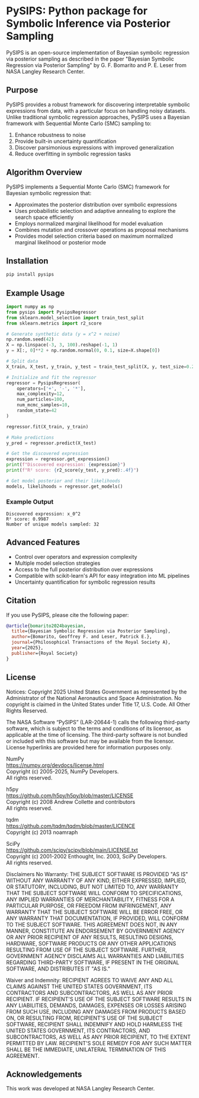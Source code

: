 # PySIPS: Python package for Symbolic Inference via Posterior Sampling

PySIPS is an open-source implementation of Bayesian symbolic regression via posterior sampling as described in the paper "Bayesian Symbolic Regression via Posterior Sampling" by G. F. Bomarito and P. E. Leser from NASA Langley Research Center.

## Purpose

PySIPS provides a robust framework for discovering interpretable symbolic expressions from data, with a particular focus on handling noisy datasets. Unlike traditional symbolic regression approaches, PySIPS uses a Bayesian framework with Sequential Monte Carlo (SMC) sampling to:

1. Enhance robustness to noise
2. Provide built-in uncertainty quantification
3. Discover parsimonious expressions with improved generalization
4. Reduce overfitting in symbolic regression tasks

## Algorithm Overview

PySIPS implements a Sequential Monte Carlo (SMC) framework for Bayesian symbolic regression that:

- Approximates the posterior distribution over symbolic expressions
- Uses probabilistic selection and adaptive annealing to explore the search space efficiently
- Employs normalized marginal likelihood for model evaluation
- Combines mutation and crossover operations as proposal mechanisms
- Provides model selection criteria based on maximum normalized marginal likelihood or posterior mode

## Installation

```bash
pip install pysips
```

## Example Usage

```python
import numpy as np
from pysips import PysipsRegressor
from sklearn.model_selection import train_test_split
from sklearn.metrics import r2_score

# Generate synthetic data (y = x^2 + noise)
np.random.seed(42)
X = np.linspace(-3, 3, 100).reshape(-1, 1)
y = X[:, 0]**2 + np.random.normal(0, 0.1, size=X.shape[0])

# Split data
X_train, X_test, y_train, y_test = train_test_split(X, y, test_size=0.2, random_state=42)

# Initialize and fit the regressor
regressor = PysipsRegressor(
    operators=['+', '-', '*'],
    max_complexity=12,
    num_particles=100,
    num_mcmc_samples=10,
    random_state=42
)

regressor.fit(X_train, y_train)

# Make predictions
y_pred = regressor.predict(X_test)

# Get the discovered expression
expression = regressor.get_expression()
print(f"Discovered expression: {expression}")
print(f"R² score: {r2_score(y_test, y_pred):.4f}")

# Get model posterior and their likelihoods
models, likelihoods = regressor.get_models()
```

### Example Output

```
Discovered expression: x_0^2
R² score: 0.9987
Number of unique models sampled: 32
```

## Advanced Features

- Control over operators and expression complexity
- Multiple model selection strategies
- Access to the full posterior distribution over expressions
- Compatible with scikit-learn's API for easy integration into ML pipelines
- Uncertainty quantification for symbolic regression results

## Citation

If you use PySIPS, please cite the following paper:

```bibtex
@article{bomarito2024bayesian,
  title={Bayesian Symbolic Regression via Posterior Sampling},
  author={Bomarito, Geoffrey F. and Leser, Patrick E.},
  journal={Philosophical Transactions of the Royal Society A},
  year={2025},
  publisher={Royal Society}
}
```

## License

Notices:
Copyright 2025 United States Government as represented by the Administrator of the National Aeronautics and Space Administration. No copyright is claimed in the United States under Title 17, U.S. Code. All Other Rights Reserved.
 
The NASA Software “PySIPS” (LAR-20644-1) calls the following third-party software, which is subject to the terms and conditions of its licensor, as applicable at the time of licensing.  The third-party software is not bundled or included with this software but may be available from the licensor.  License hyperlinks are provided here for information purposes only.
 
NumPy  
https://numpy.org/devdocs/license.html  
Copyright (c) 2005-2025, NumPy Developers.  
All rights reserved.
 
h5py  
https://github.com/h5py/h5py/blob/master/LICENSE  
Copyright (c) 2008 Andrew Collette and contributors  
All rights reserved.
 
tqdm  
https://github.com/tqdm/tqdm/blob/master/LICENCE  
Copyright (c) 2013 noamraph
 
SciPy  
https://github.com/scipy/scipy/blob/main/LICENSE.txt  
Copyright (c) 2001-2002 Enthought, Inc. 2003, SciPy Developers.  
All rights reserved.
 
Disclaimers
No Warranty: THE SUBJECT SOFTWARE IS PROVIDED "AS IS" WITHOUT ANY WARRANTY OF ANY KIND, EITHER EXPRESSED, IMPLIED, OR STATUTORY, INCLUDING, BUT NOT LIMITED TO, ANY WARRANTY THAT THE SUBJECT SOFTWARE WILL CONFORM TO SPECIFICATIONS, ANY IMPLIED WARRANTIES OF MERCHANTABILITY, FITNESS FOR A PARTICULAR PURPOSE, OR FREEDOM FROM INFRINGEMENT, ANY WARRANTY THAT THE SUBJECT SOFTWARE WILL BE ERROR FREE, OR ANY WARRANTY THAT DOCUMENTATION, IF PROVIDED, WILL CONFORM TO THE SUBJECT SOFTWARE. THIS AGREEMENT DOES NOT, IN ANY MANNER, CONSTITUTE AN ENDORSEMENT BY GOVERNMENT AGENCY OR ANY PRIOR RECIPIENT OF ANY RESULTS, RESULTING DESIGNS, HARDWARE, SOFTWARE PRODUCTS OR ANY OTHER APPLICATIONS RESULTING FROM USE OF THE SUBJECT SOFTWARE.  FURTHER, GOVERNMENT AGENCY DISCLAIMS ALL WARRANTIES AND LIABILITIES REGARDING THIRD-PARTY SOFTWARE, IF PRESENT IN THE ORIGINAL SOFTWARE, AND DISTRIBUTES IT "AS IS."
 
Waiver and Indemnity:  RECIPIENT AGREES TO WAIVE ANY AND ALL CLAIMS AGAINST THE UNITED STATES GOVERNMENT, ITS CONTRACTORS AND SUBCONTRACTORS, AS WELL AS ANY PRIOR RECIPIENT.  IF RECIPIENT'S USE OF THE SUBJECT SOFTWARE RESULTS IN ANY LIABILITIES, DEMANDS, DAMAGES, EXPENSES OR LOSSES ARISING FROM SUCH USE, INCLUDING ANY DAMAGES FROM PRODUCTS BASED ON, OR RESULTING FROM, RECIPIENT'S USE OF THE SUBJECT SOFTWARE, RECIPIENT SHALL INDEMNIFY AND HOLD HARMLESS THE UNITED STATES GOVERNMENT, ITS CONTRACTORS, AND SUBCONTRACTORS, AS WELL AS ANY PRIOR RECIPIENT, TO THE EXTENT PERMITTED BY LAW.  RECIPIENT'S SOLE REMEDY FOR ANY SUCH MATTER SHALL BE THE IMMEDIATE, UNILATERAL TERMINATION OF THIS AGREEMENT.


## Acknowledgements

This work was developed at NASA Langley Research Center.

